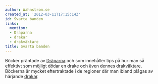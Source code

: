 ```yaml
---
author: Wahnstrom.se
created_at: '2012-03-11T17:15:14Z'
id: Svarta banden
links:
  mention:
  - Dräparna
  - drakar
  - drakväktare
title: Svarta banden
---
```


Böcker präntade av [Dräparna] och som innehåller tips på hur man så effektivt som möjligt dödar en
drake och även dennes [drakväktare]. Böckerna är mycket eftertraktade i de regioner där man ibland
plågas av härjande [drakar].

  [Dräparna]: Dräparna
  [drakväktare]: drakväktare
  [drakar]: drakar